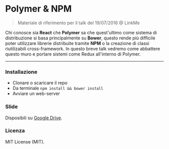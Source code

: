 # Polymer & NPM
> Materiale di riferimento per il talk del 19/07/2016 @ LinkMe

Chi conosce sia **React** che **Polymer** sa che quest'ultimo come sistema di distribuzione si basa principalmente su **Bower**, questo rende più difficile poter utilizzare librerie distribuite tramite **NPM** o la creazione di classi riutilizabili cross-framework. In questo breve talk vedremo come abbattere questo muro e portare sistemi come Redux all'interno di Polymer.

---

### Installazione
- Clonare o scaricare il repo
- Da terminale ``` npm install && bower install ```
- Avviare un web-server

### Slide
Disposibili su [Google Drive](https://docs.google.com/presentation/d/1w-FBip5fq-2CYus6ScRJSGIcAGtYoUYP30Yd2_Z2Up4/edit?usp=sharing).

### Licenza
MIT License (MIT).
